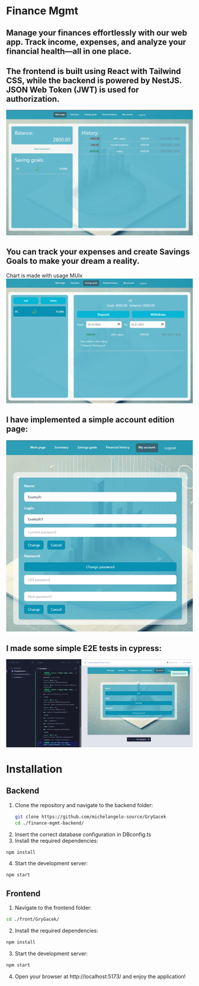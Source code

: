 # Finance Mgmt
## Manage your finances effortlessly with our web app. Track income, expenses, and analyze your financial health—all in one place. 
## The frontend is built using React with Tailwind CSS, while the backend is powered by NestJS. JSON Web Token (JWT) is used for authorization.
![Main Page](./ReadMeScreen/MainPage.png)
## You can track your expenses and create Savings Goals to make your dream a reality. 
Chart is made with usage MUIx
![SavingGoal](./ReadMeScreen/SavingsGoals.png)
## I have implemented a simple account edition page:
![MyAccount](./ReadMeScreen/MyAccount.png)
## I made some simple E2E tests in cypress:
![cypress](./ReadMeScreen/CyPressTest.png)

# Installation

## Backend
1. Clone the repository and navigate to the backend folder:
   ```bash
   git clone https://github.com/michelangelo-source/GryGacek
   cd ./finance-mgmt-backend/
2. Insert the correct database configuration in DBconfig.ts
3. Install the required dependencies:
  ```bash
  npm install
  ```
4. Start the development server:
  ```bash
  npm start
  ```

## Frontend

1. Navigate to the frontend folder:
  ```bash
  cd ./front/GryGacek/
  ```
2. Install the required dependencies:
  ```bash
  npm install
  ```
3. Start the development server:
  ```bash
  npm start
  ```
4. Open your browser at http://localhost:5173/ and enjoy the application!

